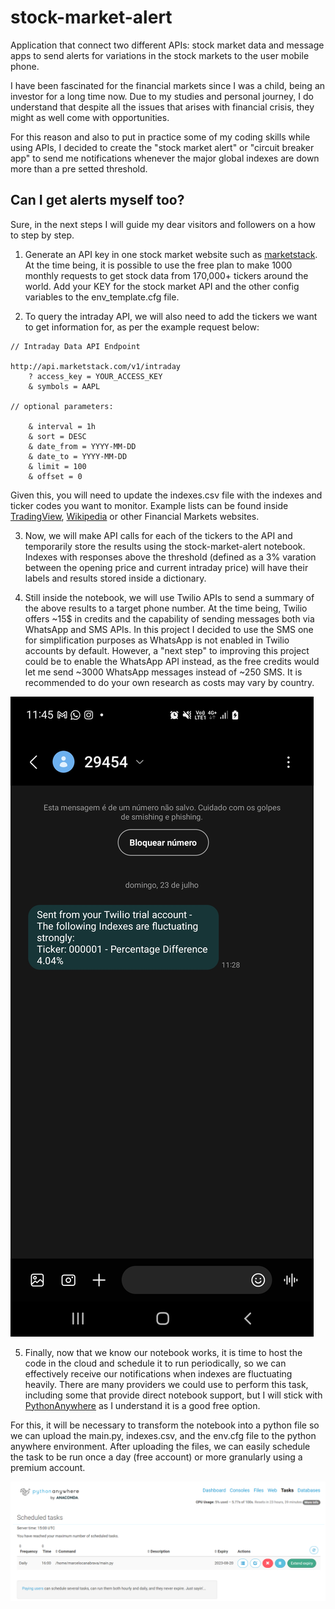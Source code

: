 # stock-market-alert
Application that connect two different APIs: stock market data and message apps to send alerts for variations in the stock markets to the user mobile phone.

I have been fascinated for the financial markets since I was a child, being an investor for a long time now. Due to my studies and personal journey, I do understand that despite all the issues that arises with financial crisis, they might as well come with opportunities.

For this reason and also to put in practice some of my coding skills while using APIs, I decided to create the "stock market alert" or "circuit breaker app" to send me notifications whenever the major global indexes are down more than a pre setted threshold.

## Can I get alerts myself too?

Sure, in the next steps I will guide my dear visitors and followers on a how to step by step.

1. Generate an API key in one stock market website such as [marketstack](https://marketstack.com/). At the time being, it is possible to use the free plan to make 1000 monthly requests to get stock data from 170,000+ tickers around the world. Add your KEY for the stock market API and the other config variables to the env_template.cfg file.

2. To query the intraday API, we will also need to add the tickers we want to get information for, as per the example request below: 

```
// Intraday Data API Endpoint

http://api.marketstack.com/v1/intraday
    ? access_key = YOUR_ACCESS_KEY
    & symbols = AAPL
    
// optional parameters: 

    & interval = 1h
    & sort = DESC
    & date_from = YYYY-MM-DD
    & date_to = YYYY-MM-DD
    & limit = 100
    & offset = 0
```

Given this, you will need to update the indexes.csv file with the indexes and ticker codes you want to monitor. Example lists can be found inside [TradingView](https://www.tradingview.com/markets/indices/quotes-major/), [Wikipedia](https://en.wikipedia.org/wiki/List_of_stock_market_indices) or other Financial Markets websites.

3. Now, we will make API calls for each of the tickers to the API and temporarily store the results using the stock-market-alert notebook. Indexes with responses above the threshold (defined as a 3% varation between the opening price and current intraday price) will have their labels and results stored inside a dictionary.

4. Still inside the notebook, we will use Twilio APIs to send a summary of the above results to a target phone number. At the time being, Twilio offers ~15$ in credits and the capability of sending messages both via WhatsApp and SMS APIs. In this project I decided to use the SMS one for simplification purposes as WhatsApp is not enabled in Twilio accounts by default. However, a "next step" to improving this project could be to enable the WhatsApp API instead, as the free credits would let me send ~3000 WhatsApp messages instead of ~250 SMS. It is recommended to do your own research as costs may vary by country.

![Success Sms](./images/success_sms.jpg)

5. Finally, now that we know our notebook works, it is time to host the code in the cloud and schedule it to run periodically, so we can effectively receive our notifications when indexes are fluctuating heavily. There are many providers we could use to perform this task, including some that provide direct notebook support, but I will stick with [PythonAnywhere](https://www.pythonanywhere.com/) as I understand it is a good free option. 

For this, it will be necessary to transform the notebook into a python file so we can upload the main.py, indexes.csv, and the env.cfg file to the python anywhere environment. After uploading the files, we can easily schedule the task to be run once a day (free account) or more granularly using a premium account.

![Tasks](./images/tasks.png)